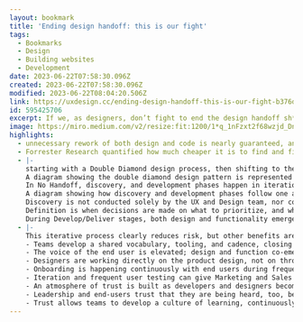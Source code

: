 ```yaml
---
layout: bookmark
title: 'Ending design handoff: this is our fight'
tags:
  - Bookmarks
  - Design
  - Building websites
  - Development
date: 2023-06-22T07:58:30.096Z
created: 2023-06-22T07:58:30.096Z
modified: 2023-06-22T08:04:20.506Z
link: https://uxdesign.cc/ending-design-handoff-this-is-our-fight-b376d2b58e4a
id: 595425706
excerpt: If we, as designers, don’t fight to end the design handoff sh** show, then who will?
image: https://miro.medium.com/v2/resize:fit:1200/1*q_1nFzxt2f68wzjd_DnDFg.png
highlights:
  - unnecessary rework of both design and code is nearly guaranteed, and the monetary costs are high. The Dev Ops Research & Assessment Group calculates that for a medium-sized business at a medium level of technical performance, upwards of 37.8M is lost to unnecessary rework each year.
  - Forrester Research quantified how much cheaper it is to find and fix problems earlier in the build process, with costs 30 times higher if fixes happen after work ships.
  - |-
    starting with a Double Diamond design process, then shifting to the build phase with iterative engineering sprints:
    A diagram showing the double diamond design pattern is represented on the left, and agile dev sprints on the right, with a clear design handoff in between the them.
    In No Handoff, discovery, and development phases happen in iterations with the involvement of an interdisciplinary team:
    A diagram showing how discovery and development phases follow one another in a repeating pattern, with no handoff in between them.
    Discovery is not conducted solely by the UX and Design team, nor compressed into a single sprint. It takes place in cycles as the team tests the prototype with users and gains more insights.
    Definition is when decisions are made on what to prioritize, and what to work on next. Basing these decisions on the latest rounds of feedback further reduces risk.
    During Develop/Deliver stages, both design and functionality emerge side by side, informing one another. In this way, designers avoid specifying needlessly expensive directions or components or designing things in detail that don’t have value or won't be built. Engineers avoid building functionality ahead of validated business needs, and also avoid unnecessary rework due to unexpected redesigns.
  - |-
    This iterative process clearly reduces risk, but other benefits are more surprising.
    - Teams develop a shared vocabulary, tooling, and cadence, closing the gap between engineering and product.
    - The voice of the end user is elevated; design and function co-emerge based on real usability needs. Traditional project handoff precludes the possibility of continuous listening, while the No Handoff Method is built around it.
    - Designers are working directly on the product design, not on throwaway artifacts.
    - Onboarding is happening continuously with end users during frequent testing phases. This further reduces the risk of users (or other stakeholders) unexpectedly rejecting the end results.
    - Iteration and frequent user testing can give Marketing and Sales teams invaluable insights in advance of releases.
    - An atmosphere of trust is built as developers and designers become comfortable openly sharing work earlier in the ideation phase without fear of reprisal for mistakes or imperfections.
    - Leadership and end-users trust that they are being heard, too, because they see and experience the results of their feedback in future iterations.
    - Trust allows teams to develop a culture of learning, continuously improving the product.
---
```

